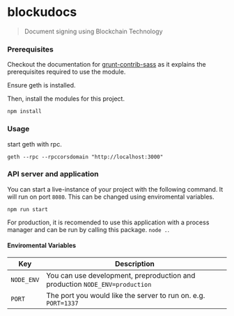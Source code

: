 # blockudocs
> Document signing using Blockchain Technology

### Prerequisites
Checkout the documentation for [grunt-contrib-sass](https://github.com/gruntjs/grunt-contrib-sass) as it explains the prerequisites required to use the module.

Ensure geth is installed.

Then, install the modules for this project.
```
npm install
```

### Usage
start geth with rpc.
```
geth --rpc --rpccorsdomain "http://localhost:3000"
```

### API server and application
You can start a live-instance of your project with the following command. It will run on port ```8080```. This can be changed using enviromental variables.

```
npm run start
```

For production, it is recomended to use this application with a process manager and can be run by calling this package. ```node .```.

#### Enviromental Variables

Key             | Description
--------------- | --------------------------------------
```NODE_ENV```  | You can use development, preproduction and production ```NODE_ENV=production```
```PORT```      | The port you would like the server to run on. e.g. ```PORT=1337```
